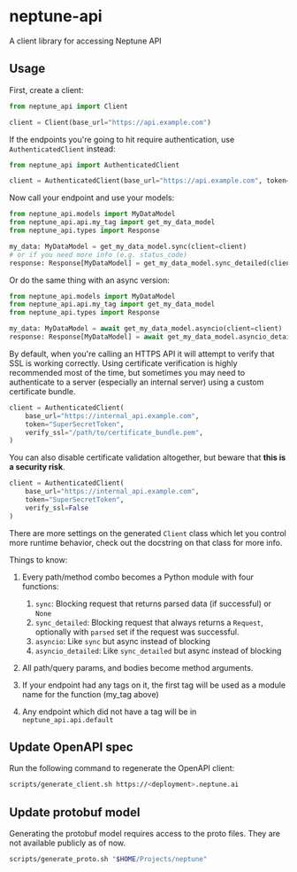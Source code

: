 # neptune-api
A client library for accessing Neptune API

## Usage
First, create a client:

```python
from neptune_api import Client

client = Client(base_url="https://api.example.com")
```

If the endpoints you're going to hit require authentication, use `AuthenticatedClient` instead:

```python
from neptune_api import AuthenticatedClient

client = AuthenticatedClient(base_url="https://api.example.com", token="SuperSecretToken")
```

Now call your endpoint and use your models:

```python
from neptune_api.models import MyDataModel
from neptune_api.api.my_tag import get_my_data_model
from neptune_api.types import Response

my_data: MyDataModel = get_my_data_model.sync(client=client)
# or if you need more info (e.g. status_code)
response: Response[MyDataModel] = get_my_data_model.sync_detailed(client=client)
```

Or do the same thing with an async version:

```python
from neptune_api.models import MyDataModel
from neptune_api.api.my_tag import get_my_data_model
from neptune_api.types import Response

my_data: MyDataModel = await get_my_data_model.asyncio(client=client)
response: Response[MyDataModel] = await get_my_data_model.asyncio_detailed(client=client)
```

By default, when you're calling an HTTPS API it will attempt to verify that SSL is working correctly. Using certificate verification is highly recommended most of the time, but sometimes you may need to authenticate to a server (especially an internal server) using a custom certificate bundle.

```python
client = AuthenticatedClient(
    base_url="https://internal_api.example.com",
    token="SuperSecretToken",
    verify_ssl="/path/to/certificate_bundle.pem",
)
```

You can also disable certificate validation altogether, but beware that **this is a security risk**.

```python
client = AuthenticatedClient(
    base_url="https://internal_api.example.com",
    token="SuperSecretToken",
    verify_ssl=False
)
```

There are more settings on the generated `Client` class which let you control more runtime behavior, check out the docstring on that class for more info.

Things to know:
1. Every path/method combo becomes a Python module with four functions:
    1. `sync`: Blocking request that returns parsed data (if successful) or `None`
    1. `sync_detailed`: Blocking request that always returns a `Request`, optionally with `parsed` set if the request was successful.
    1. `asyncio`: Like `sync` but async instead of blocking
    1. `asyncio_detailed`: Like `sync_detailed` but async instead of blocking

1. All path/query params, and bodies become method arguments.
1. If your endpoint had any tags on it, the first tag will be used as a module name for the function (my_tag above)
1. Any endpoint which did not have a tag will be in `neptune_api.api.default`

## Update OpenAPI spec

Run the following command to regenerate the OpenAPI client:
```bash
scripts/generate_client.sh https://<deployment>.neptune.ai
```

## Update protobuf model

Generating the protobuf model requires access to the proto files. They are not available publicly as of now.
```bash
scripts/generate_proto.sh "$HOME/Projects/neptune"
```

